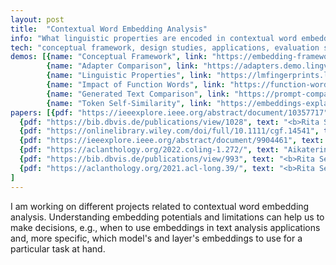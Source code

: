 ```yaml
---
layout: post
title:  "Contextual Word Embedding Analysis"
info: "What linguistic properties are encoded in contextual word embeddings?"
tech: "conceptual framework, design studies, applications, evaluation studies"
demos: [{name: "Conceptual Framework", link: "https://embedding-framework.lingvis.io", img: "assets/img/framework.png", descr: "What to consider when designing applications for word embedding contextualization tasks?"},
        {name: "Adapter Comparison", link: "https://adapters.demo.lingvis.io", img: "assets/img/adapters.png", descr: "Which language models encode semantic concepts such as stereotypes or word sentiment?"},
        {name: "Linguistic Properties", link: "https://lmfingerprints.lingvis.io", img: "assets/img/lmfingerprints.png", descr: "Which linguistic properties are encoded in embedding vectors in different model's layers?"},
        {name: "Impact of Function Words", link: "https://function-words.lingvis.io", img: "assets/img/function-words.png", descr: "Do models 'understand' the linguistic functionality of function words?"},
        {name: "Generated Text Comparison", link: "https://prompt-comparison.lingvis.io", img: "assets/img/prompt-comparison.png", descr: "How to effectively compare texts generated by two language models?"},
        {name: "Token Self-Similarity", link: "https://embeddings-explained.lingvis.io", img: "assets/img/interlinked-projections.png", descr: "What are the reasons for strong embedding contextualization?"}]
papers: [{pdf: "https://ieeexplore.ieee.org/abstract/document/10357717", text: "<b>Rita Sevastjanova</b>, Simon Vogelbacher, Andreas Spitz, Daniel Keim, and Mennatallah El-Assady. 2023. Visual Comparison of Text Sequences Generated by Large Language Models. <i>In 2023 IEEE Visualization in Data Science (VDS), IEEE, 11-20.</i>"},
  {pdf: "https://bib.dbvis.de/publications/view/1028", text: "<b>Rita Sevastjanova</b> and Mennatallah El-Assady. 2023. WEC-Explainer: A Descriptive Framework. <i>In Exploring Research Opportunities for Natural Language, Text, and Data Visualization (NLVIZ) Workshop at IEEE VIS.</i>"},
  {pdf: "https://onlinelibrary.wiley.com/doi/full/10.1111/cgf.14541", text: "<b>Rita Sevastjanova</b>, A Kalouli, Christin Beck, Hanna Hauptmann, and Mennatallah El-Assady. 2022. LMFingerprints: Visual explanations of language model embedding spaces through layerwise contextualization scores. <i>In Computer Graphics Forum, 295-307.</i>"},
  {pdf: "https://ieeexplore.ieee.org/abstract/document/9904461", text: "<b>Rita Sevastjanova</b>, Eren Cakmak, Shauli Ravfogel, Ryan Cotterell, and Mennatallah El-Assady. 2022. Visual comparison of language model adaptation. <i>In IEEE Transactions on Visualization and Computer Graphics 29, 1, 1178-1188.</i>"},
  {pdf: "https://aclanthology.org/2022.coling-1.272/", text: "Aikaterini-Lida Kalouli*, <b>Rita Sevastjanova</b>*, Christin Beck, and Maribel Romero. 2022. Negation, coordination, and quantifiers in contextualized language models. <i>In International Conference On Computational Linguistics (COLING)</i> (*equal contribution)."},
  {pdf: "https://bib.dbvis.de/publications/view/993", text: "<b>Rita Sevastjanova</b> and Mennatallah El-Assady. 2022. Beware the Rationalization Trap! When Language Model Explainability diverges from our Mental Models of Language. <i>In Communication in Human-AI Interaction Workshop at IJCAI-ECAI'22.</i>"},
  {pdf: "https://aclanthology.org/2021.acl-long.39/", text: "<b>Rita Sevastjanova</b>, Aikaterini-Lida Kalouli, Christin Beck, Hanna Schäfer, and Mennatallah El-Assady. 2021. Explaining Contextualization in Language Models using Visual Analytics. <i>In Proceedings of the 59th Annual Meeting of the Association for Computational Linguistics and the 11th International Joint Conference on Natural Language Processing (Volume 1: Long Papers), Association for Computational Linguistics, 464-476.</i>"}
]
---
```


I am working on different projects related to contextual word embedding analysis. Understanding embedding potentials and limitations can help us to make decisions, e.g., when to use embeddings in text analysis applications and, more specific, which model's and layer's embeddings to use for a particular task at hand.